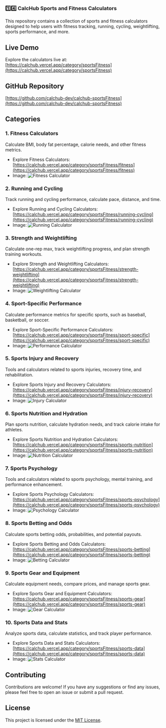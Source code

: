 ### **1️⃣4️⃣ CalcHub Sports and Fitness Calculators**
This repository contains a collection of sports and fitness calculators designed to help users with fitness tracking, running, cycling, weightlifting, sports performance, and more.

## Live Demo

Explore the calculators live at: [https://calchub.vercel.app/category/sportsFitness](https://calchub.vercel.app/category/sportsFitness)

## GitHub Repository

[https://github.com/calchub-dev/calchub-sportsFitness](https://github.com/calchub-dev/calchub-sportsFitness)

## Categories

### 1. Fitness Calculators

Calculate BMI, body fat percentage, calorie needs, and other fitness metrics.

* Explore Fitness Calculators: [https://calchub.vercel.app/category/sportsFitness/fitness](https://calchub.vercel.app/category/sportsFitness/fitness)
* Image: ![Fitness Calculator](https://github.com/calchub-dev/calchub-sportsFitness/raw/main/images/fitness.png)

### 2. Running and Cycling

Track running and cycling performance, calculate pace, distance, and time.

* Explore Running and Cycling Calculators: [https://calchub.vercel.app/category/sportsFitness/running-cycling](https://calchub.vercel.app/category/sportsFitness/running-cycling)
* Image: ![Running Calculator](https://github.com/calchub-dev/calchub-sportsFitness/raw/main/images/running-cycling.png)

### 3. Strength and Weightlifting

Calculate one-rep max, track weightlifting progress, and plan strength training workouts.

* Explore Strength and Weightlifting Calculators: [https://calchub.vercel.app/category/sportsFitness/strength-weightlifting](https://calchub.vercel.app/category/sportsFitness/strength-weightlifting)
* Image: ![Weightlifting Calculator](https://github.com/calchub-dev/calchub-sportsFitness/raw/main/images/strength-weightlifting.png)

### 4. Sport-Specific Performance

Calculate performance metrics for specific sports, such as baseball, basketball, or soccer.

* Explore Sport-Specific Performance Calculators: [https://calchub.vercel.app/category/sportsFitness/sport-specific](https://calchub.vercel.app/category/sportsFitness/sport-specific)
* Image: ![Performance Calculator](https://github.com/calchub-dev/calchub-sportsFitness/raw/main/images/sport-specific.png)

### 5. Sports Injury and Recovery

Tools and calculators related to sports injuries, recovery time, and rehabilitation.

* Explore Sports Injury and Recovery Calculators: [https://calchub.vercel.app/category/sportsFitness/injury-recovery](https://calchub.vercel.app/category/sportsFitness/injury-recovery)
* Image: ![Injury Calculator](https://github.com/calchub-dev/calchub-sportsFitness/raw/main/images/injury-recovery.png)

### 6. Sports Nutrition and Hydration

Plan sports nutrition, calculate hydration needs, and track calorie intake for athletes.

* Explore Sports Nutrition and Hydration Calculators: [https://calchub.vercel.app/category/sportsFitness/sports-nutrition](https://calchub.vercel.app/category/sportsFitness/sports-nutrition)
* Image: ![Nutrition Calculator](https://github.com/calchub-dev/calchub-sportsFitness/raw/main/images/sports-nutrition.png)

### 7. Sports Psychology

Tools and calculators related to sports psychology, mental training, and performance enhancement.

* Explore Sports Psychology Calculators: [https://calchub.vercel.app/category/sportsFitness/sports-psychology](https://calchub.vercel.app/category/sportsFitness/sports-psychology)
* Image: ![Psychology Calculator](https://github.com/calchub-dev/calchub-sportsFitness/raw/main/images/sports-psychology.png)

### 8. Sports Betting and Odds

Calculate sports betting odds, probabilities, and potential payouts.

* Explore Sports Betting and Odds Calculators: [https://calchub.vercel.app/category/sportsFitness/sports-betting](https://calchub.vercel.app/category/sportsFitness/sports-betting)
* Image: ![Betting Calculator](https://github.com/calchub-dev/calchub-sportsFitness/raw/main/images/sports-betting.png)

### 9. Sports Gear and Equipment

Calculate equipment needs, compare prices, and manage sports gear.

* Explore Sports Gear and Equipment Calculators: [https://calchub.vercel.app/category/sportsFitness/sports-gear](https://calchub.vercel.app/category/sportsFitness/sports-gear)
* Image: ![Gear Calculator](https://github.com/calchub-dev/calchub-sportsFitness/raw/main/images/sports-gear.png)

### 10. Sports Data and Stats

Analyze sports data, calculate statistics, and track player performance.

* Explore Sports Data and Stats Calculators: [https://calchub.vercel.app/category/sportsFitness/sports-data](https://calchub.vercel.app/category/sportsFitness/sports-data)
* Image: ![Stats Calculator](https://github.com/calchub-dev/calchub-sportsFitness/raw/main/images/sports-data.png)

## Contributing

Contributions are welcome! If you have any suggestions or find any issues, please feel free to open an issue or submit a pull request.

## License

This project is licensed under the [MIT License](LICENSE).
